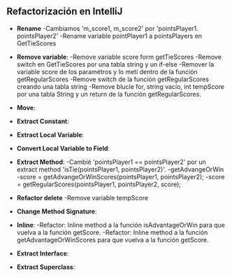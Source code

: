 
## Refactorización en IntelliJ



* **Rename** 
-Cambiamos 'm_score1, m_score2' por 'pointsPlayer1. pointsPlayer2'
-Rename variable pointPlayer1 a pointsPlayers en GetTieScores
* **Remove variable**:
-Remove variable score form getTieScores
-Remove  switch en GetTieScores por una tabla string y un if-else 
-Remover la variable score de los paramétros y lo metí dentro de la función getRegularScores 
-Remove switch de la función getRegularScores creando una tabla string
-Remove blucle for, string vacío, int tempScore por una tabla String y un return de la función getRegularScores.
* **Move**: 
* **Extract Constant**: 
* **Extract Local Variable**:

* **Convert Local Variable to Field**: 
* **Extract Method**:
 -Cambié 'pointsPlayer1 == pointsPlayer2' por un extract method  'isTie(pointsPlayer1, pointsPlayer2)'.
 -getAdvangeOrWin
 -score = getAdvangeOrWinScores(pointsPlayer1, pointsPlayer2);
 -score = getRegularScores(pointsPlayer1, pointsPlayer2, score);
*  **Refactor delete**
 -Remove variable tempScore

* **Change Method Signature**:

* **Inline**:
-Refactor: Inline method a la función isAdvantageOrWin para que vuelva a la función getScore.
-Refactor: Inline method a la función getAdvantageOrWinScores para que vuelva a la función getScore.
  
* **Extract Interface**: 
* **Extract Superclass**: 


